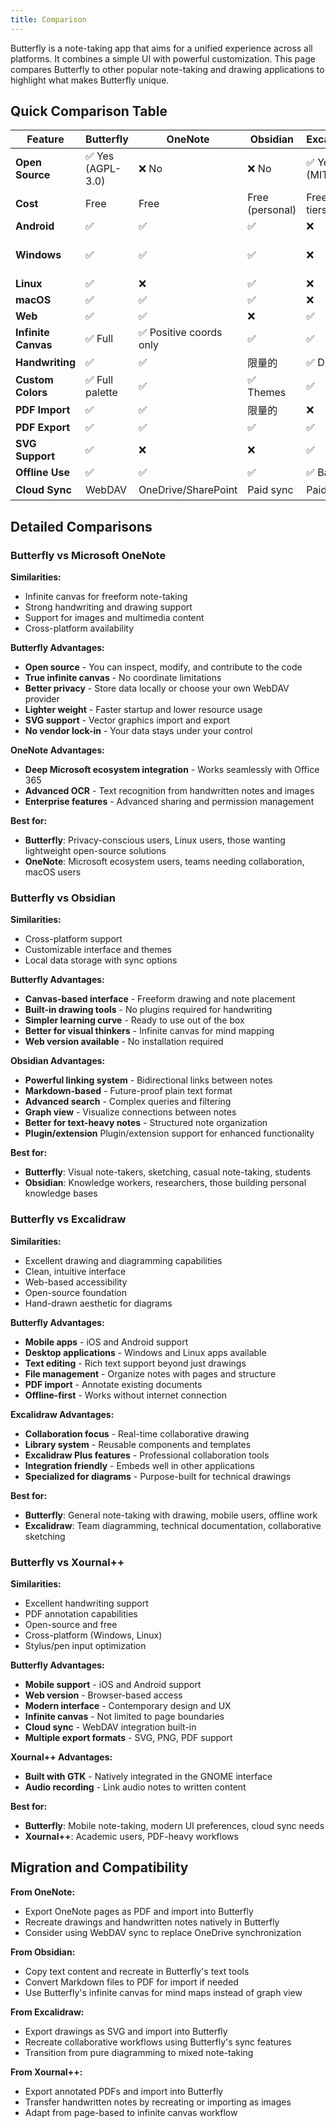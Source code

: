 ```yaml
---
title: Comparison
---
```


Butterfly is a note-taking app that aims for a unified experience across all platforms. It combines a simple UI with powerful customization. This page compares Butterfly to other popular note-taking and drawing applications to highlight what makes Butterfly unique.

## Quick Comparison Table

| Feature             | Butterfly                                           | OneNote                | Obsidian                           | Excalidraw                     | Xournal++                                          |
| ------------------- | --------------------------------------------------- | ---------------------- | ---------------------------------- | ------------------------------ | -------------------------------------------------- |
| **Open Source**     | ✅ Yes (AGPL-3.0) | ❌ No                   | ❌ No                               | ✅ Yes (MIT) | ✅ Yes (GPL-2.0) |
| **Cost**            | Free                                                | Free                   | Free (personal) | Free + Paid tiers              | Free                                               |
| **Android**         | ✅                                                   | ✅                      | ✅                                  | ❌                              | ❌                                                  |
| **Windows**         | ✅                                                   | ✅                      | ✅                                  | ❌                              | ✅ (Windows 10)                  |
| **Linux**           | ✅                                                   | ❌                      | ✅                                  | ❌                              | ✅                                                  |
| **macOS**           | ✅                                                   | ✅                      | ✅                                  | ❌                              | ✅                                                  |
| **Web**             | ✅                                                   | ✅                      | ❌                                  | ✅                              | ❌                                                  |
| **Infinite Canvas** | ✅ Full                                              | ✅ Positive coords only | ✅                                  | ✅                              | ❌ Fixed pages                                      |
| **Handwriting**     | ✅                                                   | ✅                      | 限量的                                | ✅ Drawing                      | ✅                                                  |
| **Custom Colors**   | ✅ Full palette                                      | ✅                      | ✅ Themes                           | ✅                              | ✅                                                  |
| **PDF Import**      | ✅                                                   | ✅                      | 限量的                                | ❌                              | ✅                                                  |
| **PDF Export**      | ✅                                                   | ✅                      | ✅                                  | ✅                              | ✅                                                  |
| **SVG Support**     | ✅                                                   | ❌                      | ❌                                  | ✅                              | ❌                                                  |
| **Offline Use**     | ✅                                                   | ✅                      | ✅                                  | ✅ Basic                        | ✅                                                  |
| **Cloud Sync**      | WebDAV                                              | OneDrive/SharePoint    | Paid sync                          | Paid collab                    | 手动模式                                               |

## Detailed Comparisons

### Butterfly vs Microsoft OneNote

**Similarities:**

- Infinite canvas for freeform note-taking
- Strong handwriting and drawing support
- Support for images and multimedia content
- Cross-platform availability

**Butterfly Advantages:**

- **Open source** - You can inspect, modify, and contribute to the code
- **True infinite canvas** - No coordinate limitations
- **Better privacy** - Store data locally or choose your own WebDAV provider
- **Lighter weight** - Faster startup and lower resource usage
- **SVG support** - Vector graphics import and export
- **No vendor lock-in** - Your data stays under your control

**OneNote Advantages:**

- **Deep Microsoft ecosystem integration** - Works seamlessly with Office 365
- **Advanced OCR** - Text recognition from handwritten notes and images
- **Enterprise features** - Advanced sharing and permission management

**Best for:**

- **Butterfly**: Privacy-conscious users, Linux users, those wanting lightweight open-source solutions
- **OneNote**: Microsoft ecosystem users, teams needing collaboration, macOS users

### Butterfly vs Obsidian

**Similarities:**

- Cross-platform support
- Customizable interface and themes
- Local data storage with sync options

**Butterfly Advantages:**

- **Canvas-based interface** - Freeform drawing and note placement
- **Built-in drawing tools** - No plugins required for handwriting
- **Simpler learning curve** - Ready to use out of the box
- **Better for visual thinkers** - Infinite canvas for mind mapping
- **Web version available** - No installation required

**Obsidian Advantages:**

- **Powerful linking system** - Bidirectional links between notes
- **Markdown-based** - Future-proof plain text format
- **Advanced search** - Complex queries and filtering
- **Graph view** - Visualize connections between notes
- **Better for text-heavy notes** - Structured note organization
- **Plugin/extension** Plugin/extension support for enhanced functionality

**Best for:**

- **Butterfly**: Visual note-takers, sketching, casual note-taking, students
- **Obsidian**: Knowledge workers, researchers, those building personal knowledge bases

### Butterfly vs Excalidraw

**Similarities:**

- Excellent drawing and diagramming capabilities
- Clean, intuitive interface
- Web-based accessibility
- Open-source foundation
- Hand-drawn aesthetic for diagrams

**Butterfly Advantages:**

- **Mobile apps** - iOS and Android support
- **Desktop applications** - Windows and Linux apps available
- **Text editing** - Rich text support beyond just drawings
- **File management** - Organize notes with pages and structure
- **PDF import** - Annotate existing documents
- **Offline-first** - Works without internet connection

**Excalidraw Advantages:**

- **Collaboration focus** - Real-time collaborative drawing
- **Library system** - Reusable components and templates
- **Excalidraw Plus features** - Professional collaboration tools
- **Integration friendly** - Embeds well in other applications
- **Specialized for diagrams** - Purpose-built for technical drawings

**Best for:**

- **Butterfly**: General note-taking with drawing, mobile users, offline work
- **Excalidraw**: Team diagramming, technical documentation, collaborative sketching

### Butterfly vs Xournal++

**Similarities:**

- Excellent handwriting support
- PDF annotation capabilities
- Open-source and free
- Cross-platform (Windows, Linux)
- Stylus/pen input optimization

**Butterfly Advantages:**

- **Mobile support** - iOS and Android support
- **Web version** - Browser-based access
- **Modern interface** - Contemporary design and UX
- **Infinite canvas** - Not limited to page boundaries
- **Cloud sync** - WebDAV integration built-in
- **Multiple export formats** - SVG, PNG, PDF support

**Xournal++ Advantages:**

- **Built with GTK** - Natively integrated in the GNOME interface
- **Audio recording** - Link audio notes to written content

**Best for:**

- **Butterfly**: Mobile note-taking, modern UI preferences, cloud sync needs
- **Xournal++**: Academic users, PDF-heavy workflows

## Migration and Compatibility

**From OneNote:**

- Export OneNote pages as PDF and import into Butterfly
- Recreate drawings and handwritten notes natively in Butterfly
- Consider using WebDAV sync to replace OneDrive synchronization

**From Obsidian:**

- Copy text content and recreate in Butterfly's text tools
- Convert Markdown files to PDF for import if needed
- Use Butterfly's infinite canvas for mind maps instead of graph view

**From Excalidraw:**

- Export drawings as SVG and import into Butterfly
- Recreate collaborative workflows using Butterfly's sync features
- Transition from pure diagramming to mixed note-taking

**From Xournal++:**

- Export annotated PDFs and import into Butterfly
- Transfer handwritten notes by recreating or importing as images
- Adapt from page-based to infinite canvas workflow

